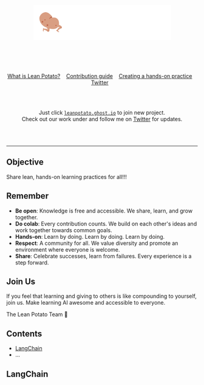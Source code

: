 <div align="center">
	<br>
	<br>
	<br>
	<img width="363" height="93" src="../media/logo-ng.png" alt="Lean Potato">
	<br>
	<br>
	<br>
	<br>
	<br>
</div>
<p align="center">
	<a href="leanpotato.md">What is Lean Potato?</a>&nbsp;&nbsp;&nbsp;
	<a href="contributing.md">Contribution guide</a>&nbsp;&nbsp;&nbsp;
	<a href="create-practice.md">Creating a hands-on practice</a>&nbsp;&nbsp;&nbsp;
	<a href="https://twitter.com/leanpotato">Twitter</a>&nbsp;&nbsp;&nbsp;
</p>
<br>
<br>
<p align="center">
	Just click <a href="https://leanpotato.ghost.io/"><code>leanpotato.ghost.io</code></a> to join new project. <br> Check out our work under and follow me on <a href="https://twitter.com/taehallm">Twitter</a> for updates.
</p>
<br>
<br>
<hr>


## Objective
Share lean, hands-on learning practices for all!!!

## Remember
- **Be open**: Knowledge is free and accessible. We share, learn, and grow together.
- **Do colab**: Every contribution counts. We build on each other's ideas and work together towards common goals.
- **Hands-on**: Learn by doing. Learn by doing. Learn by doing. 
- **Respect**: A community for all. We value diversity and promote an environment where everyone is welcome.
- **Share**: Celebrate successes, learn from failures. Every experience is a step forward.

## Join Us
If you feel that learning and giving to others is like compounding to yourself, join us. Make learning AI awesome and accessible to everyone. 

The Lean Potato Team 🥔

## Contents

- [LangChain](#langchain)
- ...

## LangChain
